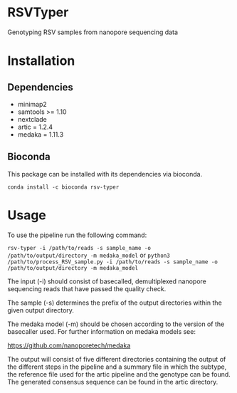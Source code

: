 # RSVTyper
Genotyping RSV samples from nanopore sequencing data

# Installation

## Dependencies
- minimap2
- samtools >= 1.10
- nextclade 
- artic = 1.2.4
- medaka = 1.11.3

## Bioconda
This package can be installed with its dependencies via bioconda. 

`conda install -c bioconda rsv-typer`

# Usage 
To use the pipeline run the following command:

`rsv-typer -i /path/to/reads -s sample_name -o /path/to/output/directory -m medaka_model`
or
`python3 /path/to/process_RSV_sample.py -i /path/to/reads -s sample_name -o /path/to/output/directory -m medaka_model`

The input (-i) should consist of basecalled, demultiplexed nanopore sequencing reads that have passed the quality check. 

The sample (-s) determines the prefix of the output directories within the given output directory.

The medaka model (-m) should be chosen according to the version of the basecaller used. For further information on medaka models see:

https://github.com/nanoporetech/medaka

The output will consist of five different directories containing the output of the different steps in the pipeline and a summary file in which the subtype, the reference file used for the artic pipeline and the genotype can be found.
The generated consensus sequence can be found in the artic directory. 
